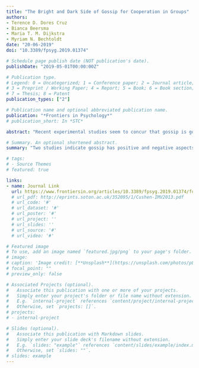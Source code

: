 ```yaml
---
title: "The Bright and Dark Side of Gossip for Cooperation in Groups"
authors:
- Terence D. Dores Cruz
- Bianca Beersma
- Maria T. M. Dijkstra
- Myriam N. Bechtoldt
date: "20-06-2019"
doi: "10.3389/fpsyg.2019.01374"

# Schedule page publish date (NOT publication's date).
publishDate: "2019-05-01T00:00:00Z"

# Publication type.
# Legend: 0 = Uncategorized; 1 = Conference paper; 2 = Journal article;
# 3 = Preprint / Working Paper; 4 = Report; 5 = Book; 6 = Book section;
# 7 = Thesis; 8 = Patent
publication_types: ["2"]

# Publication name and optional abbreviated publication name.
publication: "*Frontiers in Psychology*"
# publication_short: In *STC*

abstract: "Recent experimental studies seem to concur that gossip is good for groups by showing that gossip stems from prosocial motives to protect group members from non-cooperators. Thus, these studies emphasize the “bright” side of gossip. However, scattered studies point to detrimental outcomes of gossip for individuals and groups, arguing that a “dark” side of gossip exists. To understand the implications of gossip for cooperation in groups, both the dark and bright side of gossip must be illuminated. We investigated both sides of gossip in two scenario studies. In Study 1 (N = 108), we confronted participants with a free-rider in their group and manipulated whether the gossip recipient was the free-rider’s potential victim or not. Participants showed a higher group protection motivation in response to gossip when imagining gossiping to a potential victim of a norm violator compared to a non-victim. They showed a higher emotion venting motivation when imagining gossiping to a non-victim compared to a potential victim. Both these gossip motives were related to an increased tendency to gossip. In Study 2 (N = 104), we manipulated whether participants were the targets or observers of gossip and whether the gossip was true or false. Results showed that targets of negative gossip intended to increase their work effort in the short run, but only when the gossip was true. Furthermore, gossip targets reported lower long-term cooperative intentions toward their workgroup regardless of gossip veracity. This paper demonstrates that gossip has both a “dark” and “bright” side and that situational factors and agent perspectives determine which side prevails."

# Summary. An optional shortened abstract.
summary: "Two studies indicate gossip has positive and negative aspects for cooperation in groups, these aspects depend on situational factors and agent perspectives."

# tags:
# - Source Themes
# featured: true

links:
- name: Journal Link
  url: https://www.frontiersin.org/articles/10.3389/fpsyg.2019.01374/full
  # url_pdf: http://eprints.soton.ac.uk/352095/1/Cushen-IMV2013.pdf
  # url_code: '#'
  # url_dataset: '#'
  # url_poster: '#'
  # url_project: ''
  # url_slides: ''
  # url_source: '#'
  # url_video: '#'

# Featured image
# To use, add an image named `featured.jpg/png` to your page's folder. 
# image:
# caption: 'Image credit: [**Unsplash**](https://unsplash.com/photos/pLCdAaMFLTE)'
# focal_point: ""
# preview_only: false

# Associated Projects (optional).
#   Associate this publication with one or more of your projects.
#   Simply enter your project's folder or file name without extension.
#   E.g. `internal-project` references `content/project/internal-project/index.md`.
#   Otherwise, set `projects: []`.
# projects:
# - internal-project

# Slides (optional).
#   Associate this publication with Markdown slides.
#   Simply enter your slide deck's filename without extension.
#   E.g. `slides: "example"` references `content/slides/example/index.md`.
#   Otherwise, set `slides: ""`.
# slides: example
---
```

